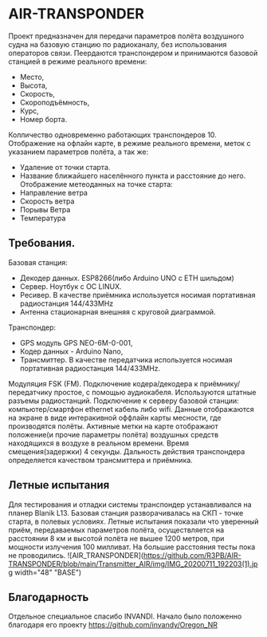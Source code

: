 # AIR-TRANSPONDER
Проект предназначен для передачи параметров полёта воздушного судна на базовую станцию по радиоканалу, без использования операторов связи. 
Пеердаются транспондером и принимаются базовой станцией в режиме реального времени: 
* Место,
* Высота,
* Скорость,
* Скороподъёмность,
* Курс,
* Номер борта.

Колличество одновременно работающих транспондеров 10.
Отображение на офлайн карте, в режиме реального времени, меток с указанием параметров полёта, а так же:
* Удаление от точки старта.
* Название ближайшего населённого пункта и расстояние до него.
Отображение метеоданных на точке старта:
* Направление ветра
* Скорость ветра
* Порывы Ветра
* Температура

## Требования.
  Базовая станция:
  * Декодер данных. ESP8266(либо Arduino UNO с ETH шильдом)
  * Сервер. Ноутбук с ОС LINUX.
  * Ресивер. В качестве приёмника используется носимая портативная радиостанция 144/433MHz
  * Антенна стационарная внешняя с круговой диаграммой. 
  
  Транспондер:
  * GPS модуль GPS NEO-6M-0-001,
  * Кодер данных - Arduino Nano,
  * Трансмиттер. В качестве передатчика используется носимая портативная радиостанция 144/433MHz.

Модуляция FSK (FM).
Подключение кодера/декодера к приёмнику/передатчику простое, с помощью аудиокабеля. Используются штатные разъемы радиостанций.
Подключение к серверу базовой станции: компьютер/смартфон ethernet кабель либо wifi. 
Данные отображаются на экране в виде интеракивной оффлайн карты месности, где производятся полёты. Активные метки на карте отображают положение(и прочие параметры полёта) воздушных средств находящихся в воздухе в реальном времени. Время смещения(задержки) 4 секунды. Дальность действия транспондера определяется качеством трансмиттера и приёмника. 
## Летные испытания
Для тестирования и отладки системы транспондер устанавливался на планер Blanik L13. Базовая станция разворачивалась на СКП - точке старта, в полевых условиях. Летные испытания показали что уверенный приём, передаваемых параметров полёта, осуществляется на расстоянии 8 км и высотой полёта не вышее 1200 метров, при мощности излучения 100 милливат. На большие расстояния тесты пока не проводились.
![AIR_TRANSPONDER](https://github.com/R3PB/AIR-TRANSPONDER/blob/main/Transmitter_AIR/img/IMG_20200711_192203(1).jpg width="48" "BASE")
## Благодарность
Отдельное специальное спасибо INVANDI. Начало было положенно благодаря его проекту https://github.com/invandy/Oregon_NR

